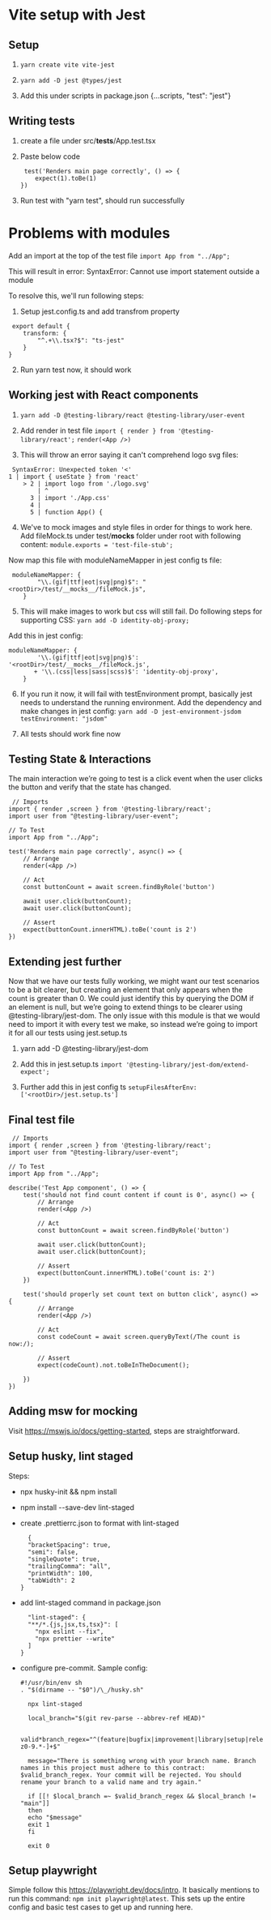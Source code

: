 # Vite setup with Jest

## Setup

1. `yarn create vite vite-jest `

2. `yarn add -D jest @types/jest`

3. Add this under scripts in package.json {...scripts, "test": "jest"}

## Writing tests

1. create a file under src/**tests**/App.test.tsx

2. Paste below code

   ```
    test('Renders main page correctly', () => {
       expect(1).toBe(1)
   })
   ```

3. Run test with "yarn test", should run successfully

# Problems with modules

Add an import at the top of the test file
`import App from "../App";`

This will result in error: SyntaxError: Cannot use import statement outside a module

To resolve this, we'll run following steps:

1. Setup jest.config.ts and add transfrom property

```
 export default {
    transform: {
        "^.+\\.tsx?$": "ts-jest"
    }
}
```

2. Run yarn test now, it should work

## Working jest with React components

1. `yarn add -D @testing-library/react @testing-library/user-event`

2. Add render in test file
   `import { render } from '@testing-library/react';`
   `render(<App />)`

3. This will throw an error saying it can't comprehend logo svg files:

```
 SyntaxError: Unexpected token '<'
1 | import { useState } from 'react'
    > 2 | import logo from './logo.svg'
        | ^
      3 | import './App.css'
      4 |
      5 | function App() {
```

4. We've to mock images and style files in order for things to work here. Add fileMock.ts under test/**mocks** folder under root with following content:
   `module.exports = 'test-file-stub';`

Now map this file with moduleNameMapper in jest config ts file:

```
 moduleNameMapper: {
        "\\.(gif|ttf|eot|svg|png)$": "<rootDir>/test/__mocks__/fileMock.js",
    }
```

5. This will make images to work but css will still fail. Do following steps for supporting CSS:
   `yarn add -D identity-obj-proxy;`

Add this in jest config:

```
moduleNameMapper: {
        '\\.(gif|ttf|eot|svg|png)$': '<rootDir>/test/__mocks__/fileMock.js',
       + '\\.(css|less|sass|scss)$': 'identity-obj-proxy',
    }
```

6. If you run it now, it will fail with testEnvironment prompt, basically jest needs to understand the running environment. Add the dependency and make changes in jest config:
   `yarn add -D jest-environment-jsdom`
   `testEnvironment: "jsdom"`

7. All tests should work fine now

## Testing State & Interactions

The main interaction we’re going to test is a click event when the user clicks the button and verify that the state has changed.

```
 // Imports
import { render ,screen } from '@testing-library/react';
import user from "@testing-library/user-event";

// To Test
import App from "../App";

test('Renders main page correctly', async() => {
    // Arrange
    render(<App />)

    // Act
    const buttonCount = await screen.findByRole('button')

    await user.click(buttonCount);
    await user.click(buttonCount);

    // Assert
    expect(buttonCount.innerHTML).toBe('count is 2')
})
```

## Extending jest further

Now that we have our tests fully working, we might want our test scenarios to be a bit clearer, but creating an element that only appears when the count is greater than 0. We could just identify this by querying the DOM if an element is null, but we’re going to extend things to be clearer using @testing-library/jest-dom. The only issue with this module is that we would need to import it with every test we make, so instead we’re going to import it for all our tests using jest.setup.ts

1. yarn add -D @testing-library/jest-dom

2. Add this in jest.setup.ts
   `import '@testing-library/jest-dom/extend-expect';`

3. Further add this in jest config ts
   `setupFilesAfterEnv: ['<rootDir>/jest.setup.ts']`

## Final test file

```
 // Imports
import { render ,screen } from '@testing-library/react';
import user from "@testing-library/user-event";

// To Test
import App from "../App";

describe('Test App component', () => {
    test('should not find count content if count is 0', async() => {
        // Arrange
        render(<App />)

        // Act
        const buttonCount = await screen.findByRole('button')

        await user.click(buttonCount);
        await user.click(buttonCount);

        // Assert
        expect(buttonCount.innerHTML).toBe('count is: 2')
    })

    test('should properly set count text on button click', async() => {
        // Arrange
        render(<App />)

        // Act
        const codeCount = await screen.queryByText(/The count is now:/);

        // Assert
        expect(codeCount).not.toBeInTheDocument();

    })
})
```

## Adding msw for mocking

Visit https://mswjs.io/docs/getting-started, steps are straightforward.

## Setup husky, lint staged

Steps:

- npx husky-init && npm install
- npm install --save-dev lint-staged
- create .prettierrc.json to format with lint-staged
  ```
    {
    "bracketSpacing": true,
    "semi": false,
    "singleQuote": true,
    "trailingComma": "all",
    "printWidth": 100,
    "tabWidth": 2
  }
  ```
- add lint-staged command in package.json
  ```
    "lint-staged": {
    "**/*.{js,jsx,ts,tsx}": [
      "npx eslint --fix",
      "npx prettier --write"
    ]
  }
  ```
- configure pre-commit. Sample config:

  ```
  #!/usr/bin/env sh
  . "$(dirname -- "$0")/\_/husky.sh"

    npx lint-staged

    local_branch="$(git rev-parse --abbrev-ref HEAD)"

    valid*branch_regex="^(feature|bugfix|improvement|library|setup|release|hotfix)\/[a-z0-9.*-]+$"

    message="There is something wrong with your branch name. Branch names in this project must adhere to this contract: $valid_branch_regex. Your commit will be rejected. You should rename your branch to a valid name and try again."

    if [[! $local_branch =~ $valid_branch_regex && $local_branch != "main"]]
    then
    echo "$message"
    exit 1
    fi

    exit 0

  ```

## Setup playwright

Simple follow this https://playwright.dev/docs/intro. It basically mentions to run this command:
`npm init playwright@latest`. This sets up the entire config and basic test cases to get up and running here.
